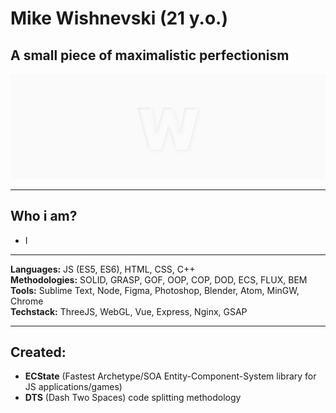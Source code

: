 # Mike Wishnevski (21 y.o.)
A small piece of maximalistic perfectionism
---

![Wishnevski GitHub Cover](./cover.png)

---


## Who i am?
- I


---


**Languages:** JS (ES5, ES6), HTML, CSS, C++  
**Methodologies:** SOLID, GRASP, GOF, OOP, COP, DOD, ECS, FLUX, BEM  
**Tools:** Sublime Text, Node, Figma, Photoshop, Blender, Atom, MinGW, Chrome  
**Techstack:** ThreeJS, WebGL, Vue, Express, Nginx, GSAP  


---


## Created:
- **ECState** (Fastest Archetype/SOA Entity-Component-System library for JS applications/games)
- **DTS** (Dash Two Spaces) code splitting methodology
